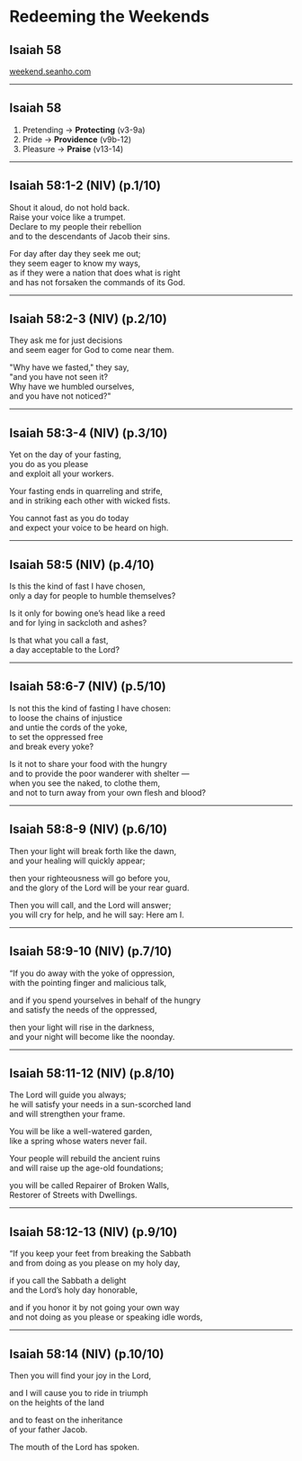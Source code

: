 <!-- .slide: data-background-image="static/bg/unsplash-Jztmx9yqjBw-stars.jpg" -->
# Redeeming the Weekends
## Isaiah 58

>>>
[weekend.seanho.com](http://weekend.seanho.com)

---

## Isaiah 58
1. Pretending &rarr; **Protecting**
  <span class="hl1">(v3-9a)</span>
2. Pride &rarr; **Providence**
  <span class="hl1">(v9b-12)</span>
3. Pleasure &rarr; **Praise**
  <span class="hl1">(v13-14)</span>

---

## Isaiah 58:1-2 (NIV) (p.1/10)
Shout it aloud, do not hold back. <br/>
Raise your voice like a trumpet. <br/>
Declare to my people their rebellion <br/>
and to the descendants of Jacob their sins.

For day after day they seek me out; <br/>
they seem eager to know my ways, <br/>
as if they were a nation that does what is right <br/>
and has not forsaken the commands of its God.

---

## Isaiah 58:2-3 (NIV) (p.2/10)
They ask me for just decisions <br/>
and seem eager for God to come near them.

"Why have we fasted," they say, <br/>
"and you have not seen it? <br/>
Why have we humbled ourselves, <br/>
and you have not noticed?"

---

## Isaiah 58:3-4 (NIV) (p.3/10)
Yet on the day of your fasting, <br/>
you do as you please <br/>
and exploit all your workers.

Your fasting ends in quarreling and strife, <br/>
and in striking each other with wicked fists.

You cannot fast as you do today <br/>
and expect your voice to be heard on high.

---

## Isaiah 58:5 (NIV) (p.4/10)
Is this the kind of fast I have chosen, <br/>
only a day for people to humble themselves?

Is it only for bowing one’s head like a reed <br/>
and for lying in sackcloth and ashes?

Is that what you call a fast, <br/>
a day acceptable to the Lord?

---

## Isaiah 58:6-7 (NIV) (p.5/10)
Is not this the kind of fasting I have chosen: <br/>
to loose the chains of injustice <br/>
and untie the cords of the yoke, <br/>
to set the oppressed free <br/>
and break every yoke?

Is it not to share your food with the hungry <br/>
and to provide the poor wanderer with shelter — <br/>
when you see the naked, to clothe them, <br/>
and not to turn away from your own flesh and blood?

---

## Isaiah 58:8-9 (NIV) (p.6/10)
Then your light will break forth like the dawn, <br/>
and your healing will quickly appear;

then your righteousness will go before you, <br/>
and the glory of the Lord will be your rear guard.

Then you will call, and the Lord will answer; <br/>
you will cry for help, and he will say: Here am I.

---

## Isaiah 58:9-10 (NIV) (p.7/10)
“If you do away with the yoke of oppression, <br/>
with the pointing finger and malicious talk,

and if you spend yourselves in behalf of the hungry <br/>
and satisfy the needs of the oppressed,

then your light will rise in the darkness, <br/>
and your night will become like the noonday.

---

## Isaiah 58:11-12 (NIV) (p.8/10)
The Lord will guide you always; <br/>
he will satisfy your needs in a sun-scorched land <br/>
and will strengthen your frame.

You will be like a well-watered garden, <br/>
like a spring whose waters never fail.

Your people will rebuild the ancient ruins <br/>
and will raise up the age-old foundations;

you will be called Repairer of Broken Walls, <br/>
Restorer of Streets with Dwellings.

---

## Isaiah 58:12-13 (NIV) (p.9/10)
“If you keep your feet from breaking the Sabbath <br/>
and from doing as you please on my holy day,

if you call the Sabbath a delight <br/>
and the Lord’s holy day honorable,

and if you honor it by not going your own way <br/>
and not doing as you please or speaking idle words,

---

## Isaiah 58:14 (NIV) (p.10/10)
Then you will find your joy in the Lord,

and I will cause you to ride in triumph <br/>
on the heights of the land

and to feast on the inheritance <br/>
of your father Jacob.

The mouth of the Lord has spoken.
